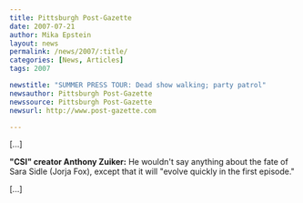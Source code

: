 ```yaml
---
title: Pittsburgh Post-Gazette 
date: 2007-07-21
author: Mika Epstein
layout: news
permalink: /news/2007/:title/
categories: [News, Articles]
tags: 2007

newstitle: "SUMMER PRESS TOUR: Dead show walking; party patrol"
newsauthor: Pittsburgh Post-Gazette 
newssource: Pittsburgh Post-Gazette 
newsurl: http://www.post-gazette.com

---
```


[...]

**"CSI" creator Anthony Zuiker:** He wouldn't say anything about the fate of Sara Sidle (Jorja Fox), except that it will "evolve quickly in the first episode."

[...]